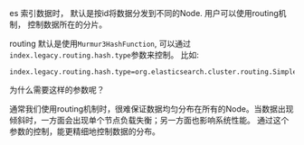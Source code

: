 es 索引数据时， 默认是按id将数据分发到不同的Node. 用户可以使用routing机制， 控制数据所在的分片。

routing 默认是使用`Murmur3HashFunction`, 可以通过`index.legacy.routing.hash.type`参数来控制。
比如:
```
index.legacy.routing.hash.type=org.elasticsearch.cluster.routing.SimpleHashFunction
```

为什么需要这样的参数呢？

通常我们使用routing机制时，很难保证数据均匀分布在所有的Node。当数据出现倾斜时，一方面会出现单个节点负载失衡；另一方面也影响系统性能。
通过这个参数的控制，能更精细地控制数据的分布。


